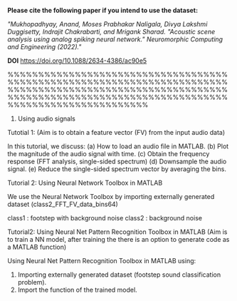 
**Please cite the following paper if you intend to use the dataset:**

_"Mukhopadhyay, Anand, Moses Prabhakar Naligala, Divya Lakshmi Duggisetty, Indrajit Chakrabarti, and Mrigank Sharad. "Acoustic scene analysis using analog spiking neural network." Neuromorphic Computing and Engineering (2022)."_

**DOI**
https://doi.org/10.1088/2634-4386/ac90e5


%%%%%%%%%%%%%%%%%%%%%%%%%%%%%%%%%%%%%%%%%%%%%%%%%%%%%%%%%%%%%%%%%%%%%%%%%%%%%%%%%%%%%%%%%%%%%%%%%%%%%%%%%%%%%%%%%%%%%%%%%%%%%%%%%%%%%%%%%%%%%%%%%%%%%%%%%%%%%%%%%%%%%%%

1) Using audio signals

Tutotial 1: (Aim is to obtain a feature vector (FV) from the input audio data)

In this tutorial, we discuss:
(a) How to load an audio file in MATLAB.
(b) Plot the magnitude of the audio signal with time. 
(c) Obtain the frequency response (FFT analysis, single-sided spectrum)
(d) Downsample the audio signal. 
(e) Reduce the single-sided spectrum vector by averaging the bins.


Tutorial 2: Using Neural Network Toolbox in MATLAB

We use the Neural Network Toolbox by importing externally generated dataset (class2_FFT_FV_data_bins64)

class1 : footstep with background noise
class2 : background noise


Tutorial2: Using Neural Net Pattern Recognition Toolbox in MATLAB
(Aim is to train a NN model, after training the there is an option to generate code as a MATLAB function)

Using Neural Net Pattern Recognition Toolbox in MATLAB using:

1) Importing externally generated dataset (footstep sound classification problem).
2) Import the function of the trained model.
